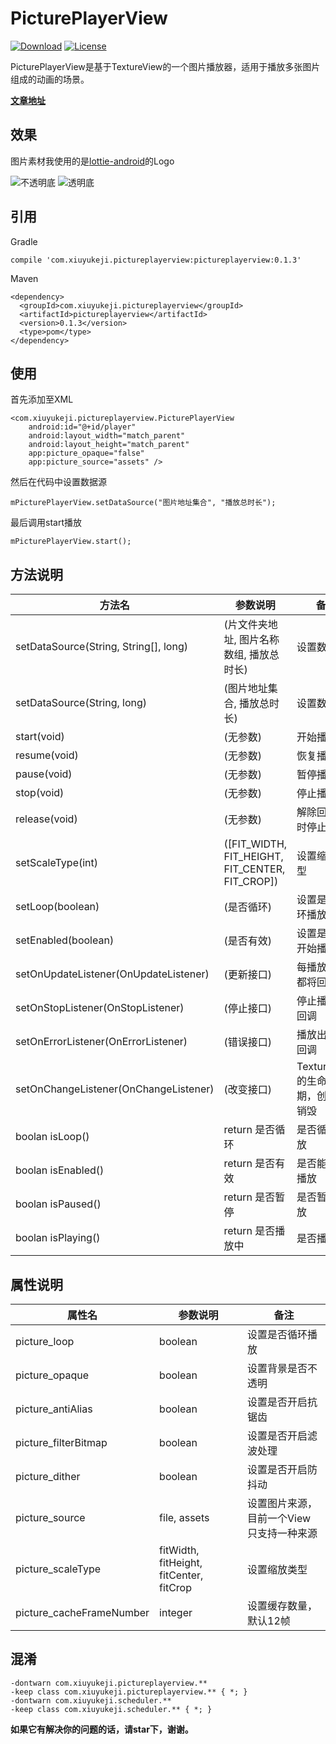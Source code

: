 # PicturePlayerView

[![Download](https://img.shields.io/badge/Download-0.1.4-blue.svg)](https://bintray.com/a483210/maven/pictureplayerview/_latestVersion)
[![License](https://img.shields.io/badge/license-Apache%202-green.svg)](https://www.apache.org/licenses/LICENSE-2.0)

PicturePlayerView是基于TextureView的一个图片播放器，适用于播放多张图片组成的动画的场景。

**[文章地址](http://www.jianshu.com/p/53f9bd1fa1a6)**

## 效果

图片素材我使用的是[lottie-android](https://github.com/airbnb/lottie-android)的Logo

![不透明底](gifts/lottielogo_gif.gif)
![透明底](gifts/lottielogo_transparent_gif.gif)

## 引用

Gradle

    compile 'com.xiuyukeji.pictureplayerview:pictureplayerview:0.1.3'
    
Maven

    <dependency>
      <groupId>com.xiuyukeji.pictureplayerview</groupId>
      <artifactId>pictureplayerview</artifactId>
      <version>0.1.3</version>
      <type>pom</type>
    </dependency>

## 使用

首先添加至XML

    <com.xiuyukeji.pictureplayerview.PicturePlayerView
        android:id="@+id/player"
        android:layout_width="match_parent"
        android:layout_height="match_parent"
        app:picture_opaque="false"
        app:picture_source="assets" />

然后在代码中设置数据源

    mPicturePlayerView.setDataSource("图片地址集合", "播放总时长");

最后调用start播放

    mPicturePlayerView.start();

## 方法说明

| 方法名 | 参数说明 | 备注
| --- | --- | ---
| setDataSource(String, String[], long) | (片文件夹地址, 图片名称数组, 播放总时长) | 设置数据源
| setDataSource(String, long) | (图片地址集合, 播放总时长) | 设置数据源
| start(void) | (无参数) | 开始播放
| resume(void) | (无参数) | 恢复播放
| pause(void) | (无参数) | 暂停播放
| stop(void) | (无参数) | 停止播放
| release(void) | (无参数) | 解除回调同时停止播放
| setScaleType(int) | ([FIT_WIDTH, FIT_HEIGHT, FIT_CENTER, FIT_CROP]) | 设置缩放类型
| setLoop(boolean) | (是否循环) | 设置是否循环播放
| setEnabled(boolean) | (是否有效) | 设置是否能开始播放
| setOnUpdateListener(OnUpdateListener) | (更新接口) | 每播放一帧都将回调
| setOnStopListener(OnStopListener) | (停止接口) | 停止播放时回调
| setOnErrorListener(OnErrorListener) | (错误接口) | 播放出错时回调
| setOnChangeListener(OnChangeListener) | (改变接口) | TextureView的生命周期，创建和销毁
| boolan isLoop() | return 是否循环 | 是否循环播放
| boolan isEnabled() | return 是否有效 | 是否能开始播放
| boolan isPaused() | return 是否暂停 | 是否暂停播放
| boolan isPlaying() | return 是否播放中 | 是否播放中

## 属性说明

| 属性名 | 参数说明 | 备注
| --- | --- | ---
| picture_loop | boolean | 设置是否循环播放
| picture_opaque | boolean | 设置背景是否不透明
| picture_antiAlias | boolean | 设置是否开启抗锯齿
| picture_filterBitmap | boolean | 设置是否开启滤波处理
| picture_dither | boolean | 设置是否开启防抖动
| picture_source | file, assets | 设置图片来源，目前一个View只支持一种来源
| picture_scaleType | fitWidth, fitHeight, fitCenter, fitCrop | 设置缩放类型
| picture_cacheFrameNumber | integer | 设置缓存数量，默认12帧

## 混淆

    -dontwarn com.xiuyukeji.pictureplayerview.**
    -keep class com.xiuyukeji.pictureplayerview.** { *; }
    -dontwarn com.xiuyukeji.scheduler.**
    -keep class com.xiuyukeji.scheduler.** { *; }

**如果它有解决你的问题的话，请star下，谢谢。**
